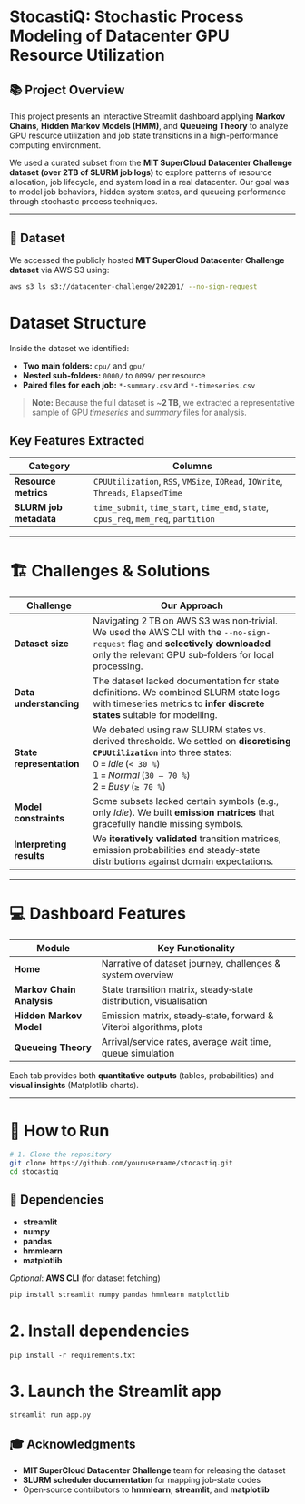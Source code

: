 # StocastiQ: Stochastic Process Modeling of Datacenter GPU Resource Utilization

## 📚 Project Overview

This project presents an interactive Streamlit dashboard applying **Markov Chains**, **Hidden Markov Models (HMM)**, and **Queueing Theory** to analyze GPU resource utilization and job state transitions in a high-performance computing environment.

We used a curated subset from the **MIT SuperCloud Datacenter Challenge dataset (over 2TB of SLURM job logs)** to explore patterns of resource allocation, job lifecycle, and system load in a real datacenter. Our goal was to model job behaviors, hidden system states, and queueing performance through stochastic process techniques.

---

## 📂 Dataset

We accessed the publicly hosted **MIT SuperCloud Datacenter Challenge dataset** via AWS S3 using:

```bash
aws s3 ls s3://datacenter-challenge/202201/ --no-sign-request
```
# Dataset Structure

Inside the dataset we identified:

- **Two main folders:** `cpu/` and `gpu/`  
- **Nested sub‑folders:** `0000/` to `0099/` per resource  
- **Paired files for each job:** `*-summary.csv` and `*-timeseries.csv`  

> **Note:** Because the full dataset is ~**2 TB**, we extracted a representative sample of GPU *timeseries* and *summary* files for analysis.

## Key Features Extracted

| Category | Columns |
|----------|---------|
| **Resource metrics** | `CPUUtilization`, `RSS`, `VMSize`, `IORead`, `IOWrite`, `Threads`, `ElapsedTime` |
| **SLURM job metadata** | `time_submit`, `time_start`, `time_end`, `state`, `cpus_req`, `mem_req`, `partition` |

---

# 🏗️ Challenges & Solutions

| Challenge | Our Approach |
|-----------|--------------|
| **Dataset size** | Navigating 2 TB on AWS S3 was non‑trivial. We used the AWS CLI with the `--no-sign-request` flag and **selectively downloaded** only the relevant GPU sub‑folders for local processing. |
| **Data understanding** | The dataset lacked documentation for state definitions. We combined SLURM state logs with timeseries metrics to **infer discrete states** suitable for modelling. |
| **State representation** | We debated using raw SLURM states vs. derived thresholds. We settled on **discretising `CPUUtilization`** into three states:<br>0 = *Idle* (`< 30 %`)<br>1 = *Normal* (`30 – 70 %`)<br>2 = *Busy* (`≥ 70 %`) |
| **Model constraints** | Some subsets lacked certain symbols (e.g., only *Idle*). We built **emission matrices** that gracefully handle missing symbols. |
| **Interpreting results** | We **iteratively validated** transition matrices, emission probabilities and steady‑state distributions against domain expectations. |

---

# 💻 Dashboard Features

| Module | Key Functionality |
|--------|-------------------|
| **Home** | Narrative of dataset journey, challenges & system overview |
| **Markov Chain Analysis** | State transition matrix, steady‑state distribution, visualisation |
| **Hidden Markov Model** | Emission matrix, steady‑state, forward & Viterbi algorithms, plots |
| **Queueing Theory** | Arrival/service rates, average wait time, queue simulation |

Each tab provides both **quantitative outputs** (tables, probabilities) and **visual insights** (Matplotlib charts).

---

# 🚀 How to Run

```bash
# 1. Clone the repository
git clone https://github.com/yourusername/stocastiq.git
cd stocastiq
```
## 📝 Dependencies

- **streamlit**
- **numpy**
- **pandas**
- **hmmlearn**
- **matplotlib**

*Optional*: **AWS CLI** (for dataset fetching)

```bash
pip install streamlit numpy pandas hmmlearn matplotlib
```
# 2. Install dependencies
```
pip install -r requirements.txt
```
# 3. Launch the Streamlit app
```
streamlit run app.py
```
## 🎓 Acknowledgments

- **MIT SuperCloud Datacenter Challenge** team for releasing the dataset  
- **SLURM scheduler documentation** for mapping job‑state codes  
- Open‑source contributors to **hmmlearn**, **streamlit**, and **matplotlib**
